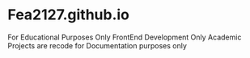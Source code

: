 # Fea2127.github.io
For Educational Purposes Only
FrontEnd Development Only
Academic Projects are recode for Documentation purposes only
